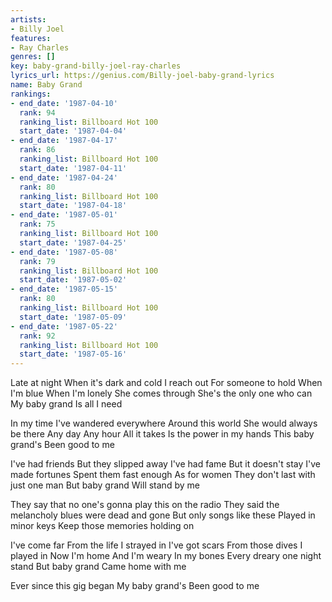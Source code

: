 ```yaml
---
artists:
- Billy Joel
features:
- Ray Charles
genres: []
key: baby-grand-billy-joel-ray-charles
lyrics_url: https://genius.com/Billy-joel-baby-grand-lyrics
name: Baby Grand
rankings:
- end_date: '1987-04-10'
  rank: 94
  ranking_list: Billboard Hot 100
  start_date: '1987-04-04'
- end_date: '1987-04-17'
  rank: 86
  ranking_list: Billboard Hot 100
  start_date: '1987-04-11'
- end_date: '1987-04-24'
  rank: 80
  ranking_list: Billboard Hot 100
  start_date: '1987-04-18'
- end_date: '1987-05-01'
  rank: 75
  ranking_list: Billboard Hot 100
  start_date: '1987-04-25'
- end_date: '1987-05-08'
  rank: 79
  ranking_list: Billboard Hot 100
  start_date: '1987-05-02'
- end_date: '1987-05-15'
  rank: 80
  ranking_list: Billboard Hot 100
  start_date: '1987-05-09'
- end_date: '1987-05-22'
  rank: 92
  ranking_list: Billboard Hot 100
  start_date: '1987-05-16'
---
```

Late at night
When it's dark and cold
I reach out
For someone to hold
When I'm blue
When I'm lonely
She comes through
She's the only one who can
My baby grand
Is all I need

In my time
I've wandered everywhere
Around this world
She would always be there
Any day
Any hour
All it takes
Is the power in my hands
This baby grand's
Been good to me

I've had friends
But they slipped away
I've had fame
But it doesn't stay
I've made fortunes
Spent them fast enough
As for women
They don't last with just one man
But baby grand
Will stand by me

They say that no one's gonna play this on the radio
They said the melancholy blues were dead and gone
But only songs like these
Played in minor keys
Keep those memories holding on

I've come far
From the life I strayed in
I've got scars
From those dives I played in
Now I'm home
And I'm weary
In my bones
Every dreary one night stand
But baby grand
Came home with me

Ever since this gig began
My baby grand's
Been good to me
